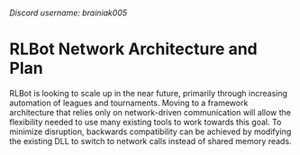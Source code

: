 ###### Discord username: brainiak005

# RLBot Network Architecture and Plan

RLBot is looking to scale up in the near future, primarily through increasing automation of leagues and tournaments.
Moving to a framework architecture that relies only on network-driven communication will allow the flexibility needed to use many existing tools to work towards this goal.
To minimize disruption, backwards compatibility can be achieved by modifying the existing DLL to switch to network calls instead of shared memory reads.
